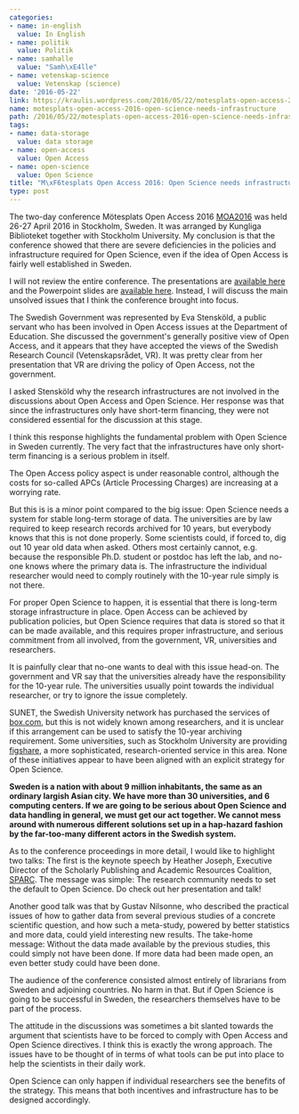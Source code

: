```yaml
---
categories:
- name: in-english
  value: In English
- name: politik
  value: Politik
- name: samhalle
  value: "Samh\xE4lle"
- name: vetenskap-science
  value: Vetenskap (science)
date: '2016-05-22'
link: https://kraulis.wordpress.com/2016/05/22/motesplats-open-access-2016-open-science-needs-infrastructure/
name: motesplats-open-access-2016-open-science-needs-infrastructure
path: /2016/05/22/motesplats-open-access-2016-open-science-needs-infrastructure/
tags:
- name: data-storage
  value: data storage
- name: open-access
  value: Open Access
- name: open-science
  value: Open Science
title: "M\xF6tesplats Open Access 2016: Open Science needs infrastructure"
type: post
---
```

The two-day conference Mötesplats Open Access 2016 [MOA2016](http://www.kb.se/openaccess/Motesplats-Open-Access/2016/) was held 26-27 April 2016 in Stockholm, Sweden. It was arranged by Kungliga Biblioteket together with Stockholm University. My conclusion is that the conference showed that there are severe deficiencies in the policies and infrastructure required for Open Science, even if the idea of Open Access is fairly well established in Sweden.

I will not review the entire conference. The presentations are [available here](https://www.youtube.com/playlist?list=PLZVkEICvA5-HRSSr5kb-hswTHUVag5c8P) and the Powerpoint slides are [available here](http://www.kb.se/openaccess/Motesplats-Open-Access/2016/Presentationer/). Instead, I will discuss the main unsolved issues that I think the conference brought into focus.



The Swedish Government was represented by Eva Stensköld, a public servant who has been involved in Open Access issues at the Department of Education. She discussed the government's generally positive view of Open Access, and it appears that they have accepted the views of the Swedish Research Council (Vetenskapsrådet, VR). It was pretty clear from her presentation that VR are driving the policy of Open Access, not the government.

I asked Stensköld why the research infrastructures are not involved in the discussions about Open Access and Open Science. Her response was that since the infrastructures only have short-term financing, they were not considered essential for the discussion at this stage.

I think this response highlights the fundamental problem with Open Science in Sweden currently. The very fact that the infrastructures have only short-term financing is a serious problem in itself.

The Open Access policy aspect is under reasonable control, although the costs for so-called APCs (Article Processing Charges) are increasing at a worrying rate.

But this is is a minor point compared to the big issue: Open Science needs a system for stable long-term storage of data. The universities are by law required to keep research records archived for 10 years, but everybody knows that this is not done properly. Some scientists could, if forced to, dig out 10 year old data when asked. Others most certainly cannot, e.g. because the responsible Ph.D. student or postdoc has left the lab, and no-one knows where the primary data is. The infrastructure the individual researcher would need to comply routinely with the 10-year rule simply is not there.

For proper Open Science to happen, it is essential that there is long-term storage infrastructure in place. Open Access can be achieved by publication policies, but Open Science requires that data is stored so that it can be made available, and this requires proper infrastructure, and serious commitment from all involved, from the government, VR, universities and researchers.

It is painfully clear that no-one wants to deal with this issue head-on. The government and VR say that the universities already have the responsibility for the 10-year rule. The universities usually point towards the individual researcher, or try to ignore the issue completely.

SUNET, the Swedish University network has purchased the services of [box.com](https://www.box.com/en_GB/front/), but this is not widely known among researchers, and it is unclear if this arrangement can be used to satisfy the 10-year archiving requirement. Some universities, such as Stockholm University are providing [figshare](https://figshare.com/), a more sophisticated, research-oriented service in this area. None of these initiatives appear to have been aligned with an explicit strategy for Open Science.

**Sweden is a nation with about 9 million inhabitants, the same as an ordinary largish Asian city. We have more than 30 universities, and 6 computing centers. If we are going to be serious about Open Science and data handling in general, we must get our act together. We cannot mess around with numerous different solutions set up in a hap-hazard fashion by the far-too-many different actors in the Swedish system.**

As to the conference proceedings in more detail, I would like to highlight two talks: The first is the keynote speech by Heather Joseph, Executive Director of the Scholarly Publishing and Academic Resources Coalition, [SPARC](http://sparcopen.org/). The message was simple: The research community needs to set the default to Open Science. Do check out her presentation and talk!

Another good talk was that by Gustav Nilsonne, who described the practical issues of how to gather data from several previous studies of a concrete scientific question, and how such a meta-study, powered by better statistics and more data, could yield interesting new results. The take-home message: Without the data made available by the previous studies, this could simply not have been done. If more data had been made open, an even better study could have been done.

The audience of the conference consisted almost entirely of librarians from Sweden and adjoining countries. No harm in that. But if Open Science is going to be successful in Sweden, the researchers themselves have to be part of the process.

The attitude in the discussions was sometimes a bit slanted towards the argument that scientists have to be forced to comply with Open Access and Open Science directives. I think this is exactly the wrong approach. The issues have to be thought of in terms of what tools can be put into place to help the scientists in their daily work.

Open Science can only happen if individual researchers see the benefits of the strategy. This means that both incentives and infrastructure has to be designed accordingly.

